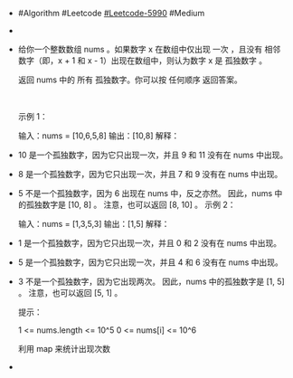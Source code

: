 - #Algorithm #Leetcode [#Leetcode-5990](https://leetcode-cn.com/problems/find-all-lonely-numbers-in-the-array/) #Medium
-
- 给你一个整数数组 nums 。如果数字 x 在数组中仅出现 一次 ，且没有 相邻 数字（即，x + 1 和 x - 1）出现在数组中，则认为数字 x 是 孤独数字 。
  
  返回 nums 中的 所有 孤独数字。你可以按 任何顺序 返回答案。
  
   
  
  示例 1：
  
  输入：nums = [10,6,5,8]
  输出：[10,8]
  解释：
- 10 是一个孤独数字，因为它只出现一次，并且 9 和 11 没有在 nums 中出现。
- 8 是一个孤独数字，因为它只出现一次，并且 7 和 9 没有在 nums 中出现。
- 5 不是一个孤独数字，因为 6 出现在 nums 中，反之亦然。
  因此，nums 中的孤独数字是 [10, 8] 。
  注意，也可以返回 [8, 10] 。
  示例 2：
  
  输入：nums = [1,3,5,3]
  输出：[1,5]
  解释：
- 1 是一个孤独数字，因为它只出现一次，并且 0 和 2 没有在 nums 中出现。
- 5 是一个孤独数字，因为它只出现一次，并且 4 和 6 没有在 nums 中出现。
- 3 不是一个孤独数字，因为它出现两次。
  因此，nums 中的孤独数字是 [1, 5] 。
  注意，也可以返回 [5, 1] 。
  
  
  提示：
  
  1 <= nums.length <= 10^5
  0 <= nums[i] <= 10^6
  
  
  利用 map 来统计出现次数
- ```go
  ```
